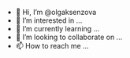 - 👋 Hi, I’m @olgaksenzova
- 👀 I’m interested in ...
- 🌱 I’m currently learning ...
- 💞️ I’m looking to collaborate on ...
- 📫 How to reach me ...

<!---
olgaksenzova/olgaksenzova is a ✨ special ✨ repository because its `README.md` (this file) appears on your GitHub profile.
You can click the Preview link to take a look at your changes.
--->
